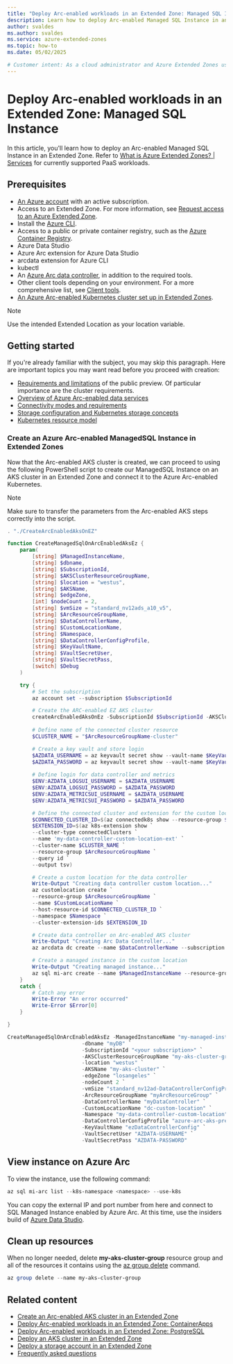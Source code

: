 ```yaml
---
title: "Deploy Arc-enabled workloads in an Extended Zone: Managed SQL Instance"
description: Learn how to deploy Arc-enabled Managed SQL Instance in an Extended Zone.
author: svaldes
ms.author: svaldes
ms.service: azure-extended-zones
ms.topic: how-to
ms.date: 05/02/2025

# Customer intent: As a cloud administrator and Azure Extended Zones user, I want a quick method to deploy PaaS services via Arc in an Azure Extended Zone. 
---
```

  
# Deploy Arc-enabled workloads in an Extended Zone: Managed SQL Instance
 
In this article, you'll learn how to deploy an Arc-enabled Managed SQL Instance in an Extended Zone. Refer to [What is Azure Extended Zones? | Services](/azure/extended-zones/overview#services) for currently supported PaaS workloads.

## Prerequisites

- [An Azure account](https://azure.microsoft.com/pricing/purchase-options/azure-account?cid=msft_learn) with an active subscription.
- Access to an Extended Zone. For more information, see [Request access to an Azure Extended Zone](request-access.md).
- Install the [Azure CLI](/cli/azure/install-azure-cli).
- Access to a public or private container registry, such as the [Azure Container Registry](/azure/container-registry/).
- Azure Data Studio
- Azure Arc extension for Azure Data Studio
- arcdata extension for Azure CLI
- kubectl
- An [Azure Arc data controller](/azure/azure-arc/data/plan-azure-arc-data-services), in addition to the required tools. 
- Other client tools depending on your environment. For a more comprehensive list, see [Client tools](/azure/azure-arc/data/install-client-tools).
- [An Azure Arc-enabled Kubernetes cluster set up in Extended Zones](/azure/extended-zones/arc-enabled-workloads-arc-enabled-aks-cluster). 
> [!NOTE] 
> Use the intended Extended Location as your location variable. 

## Getting started	
If you're already familiar with the subject, you may skip this paragraph. Here are important topics you may want read before you proceed with creation:
-	[Requirements and limitations](/azure/container-apps/azure-arc-overview) of the public preview. Of particular importance are the cluster requirements.
-	[Overview of Azure Arc-enabled data services](/azure/azure-arc/data/overview)
-	[Connectivity modes and requirements](/azure/azure-arc/data/connectivity)
-	[Storage configuration and Kubernetes storage concepts](/azure/azure-arc/data/storage-configuration)
-	[Kubernetes resource model](https://github.com/kubernetes/design-proposals-archive/blob/main/scheduling/resources.md#resource-quantities)

### Create an Azure Arc-enabled ManagedSQL Instance in Extended Zones

Now that the Arc-enabled AKS cluster is created, we can proceed to using the following PowerShell script to create our ManagedSQL Instance on an AKS cluster in an Extended Zone and connect it to the Azure Arc-enabled Kubernetes. 

> [!NOTE] 
> Make sure to transfer the parameters from the Arc-enabled AKS steps correctly into the script.
 
```powershell
. "./CreateArcEnabledAksOnEZ"

function CreateManagedSqlOnArcEnabledAksEz {
    param(
        [string] $ManagedInstanceName,
        [string] $dbname,
        [string] $SubscriptionId,
        [string] $AKSClusterResourceGroupName,
        [string] $location = "westus",
        [string] $AKSName,
        [string] $edgeZone,
        [int] $nodeCount = 2,
        [string] $vmSize = "standard_nv12ads_a10_v5",
        [string] $ArcResourceGroupName,
        [string] $DataControllerName,
        [string] $CustomLocationName,
        [string] $Namespace,
        [string] $DataControllerConfigProfile,
        [string] $KeyVaultName,
        [string] $VaultSecretUser,
        [string] $VaultSecretPass,
        [switch] $Debug
    )

    try {
        # Set the subscription
        az account set --subscription $SubscriptionId

        # Create the ARC-enabled EZ AKS cluster
        createArcEnabledAksOnEz -SubscriptionId $SubscriptionId -AKSClusterResourceGroupName $AKSClusterResourceGroupName -location $location -AKSName $AKSName -edgeZone $edgeZone -nodeCount $nodeCount -vmSize $vmSize -ArcResourceGroupName $ArcResourceGroupName -Debug:$Debug
        
        # Define name of the connected cluster resource
        $CLUSTER_NAME = "$ArcResourceGroupName-cluster"

        # Create a key vault and store login
        $AZDATA_USERNAME = az keyvault secret show --vault-name $KeyVaultName --name $VaultSecretUser --query value -o tsv
        $AZDATA_PASSWORD = az keyvault secret show --vault-name $KeyVaultName --name $VaultSecretPass --query value -o tsv
        
        # Define login for data controller and metrics
        $ENV:AZDATA_LOGSUI_USERNAME = $AZDATA_USERNAME
        $ENV:AZDATA_LOGSUI_PASSWORD = $AZDATA_PASSWORD
        $ENV:AZDATA_METRICSUI_USERNAME = $AZDATA_USERNAME
        $ENV:AZDATA_METRICSUI_PASSWORD = $AZDATA_PASSWORD

        # Define the connected cluster and extension for the custom location
        $CONNECTED_CLUSTER_ID=$(az connectedk8s show --resource-group $ArcResourceGroupName --name $CLUSTER_NAME --query id --output tsv)
        $EXTENSION_ID=$(az k8s-extension show `
        --cluster-type connectedClusters `
        --name 'my-data-controller-custom-location-ext' `
        --cluster-name $CLUSTER_NAME `
        --resource-group $ArcResourceGroupName `
        --query id `
        --output tsv)

        # Create a custom location for the data controller
        Write-Output "Creating data controller custom location..."
        az customlocation create `
        --resource-group $ArcResourceGroupName `
        --name $CustomLocationName `
        --host-resource-id $CONNECTED_CLUSTER_ID `
        --namespace $Namespace `
        --cluster-extension-ids $EXTENSION_ID

        # Create data controller on Arc-enabled AKS cluster
        Write-Output "Creating Arc Data Controller..."
        az arcdata dc create --name $DataControllerName --subscription $SubscriptionId --cluster-name $CLUSTER_NAME --resource-group $ArcResourceGroupName --connectivity-mode direct --custom-location $CustomLocationName --profile-name $DataControllerConfigProfile

        # Create a managed instance in the custom location
        Write-Output "Creating managed instance..."
        az sql mi-arc create --name $ManagedInstanceName --resource-group $ArcResourceGroupName --custom-location $CustomLocationName 
    }
    catch {
        # Catch any error
        Write-Error "An error occurred"
        Write-Error $Error[0]
    }

}

CreateManagedSqlOnArcEnabledAksEz -ManagedInstanceName "my-managed-instance" `
                        -dbname "myDB" `
                        -SubscriptionId "<your subscription>" `
                        -AKSClusterResourceGroupName "my-aks-cluster-group" `
                        -location "westus" `
                        -AKSName "my-aks-cluster" `
                        -edgeZone "losangeles" `
                        -nodeCount 2 `
                        -vmSize "standard_nv12ad-DataControllerConfigProfiles_a10_v5" `
                        -ArcResourceGroupName "myArcResourceGroup" `
                        -DataControllerName "myDataController" `
                        -CustomLocationName "dc-custom-location" `
                        -Namespace "my-data-controller-custom-location" `
                        -DataControllerConfigProfile "azure-arc-aks-premium-storage" `
                        -KeyVaultName "ezDataControllerConfig" `
                        -VaultSecretUser "AZDATA-USERNAME" `
                        -VaultSecretPass "AZDATA-PASSWORD"

```

## View instance on Azure Arc
To view the instance, use the following command:

```powershell
az sql mi-arc list --k8s-namespace <namespace> --use-k8s
```

You can copy the external IP and port number from here and connect to SQL Managed Instance enabled by Azure Arc. At this time, use the insiders build of [Azure Data Studio](https://github.com/microsoft/azuredatastudio#try-out-the-latest-insiders-build-from-main).


## Clean up resources

When no longer needed, delete **my-aks-cluster-group** resource group and all of the resources it contains using the [az group delete](/cli/azure/group#az-group-delete) command.

```powershell
az group delete --name my-aks-cluster-group
```

## Related content

- [Create an Arc-enabled AKS cluster in an Extended Zone](/azure/extended-zones/arc-enabled-workloads-arc-enabled-aks-cluster)
- [Deploy Arc-enabled workloads in an Extended Zone: ContainerApps](/azure/extended-zones/arc-enabled-workloads-container-apps)
- [Deploy Arc-enabled workloads in an Extended Zone: PostgreSQL](/azure/extended-zones/arc-enabled-workloads-postgre-sql)
- [Deploy an AKS cluster in an Extended Zone](deploy-aks-cluster.md)
- [Deploy a storage account in an Extended Zone](create-storage-account.md)
- [Frequently asked questions](faq.md)
